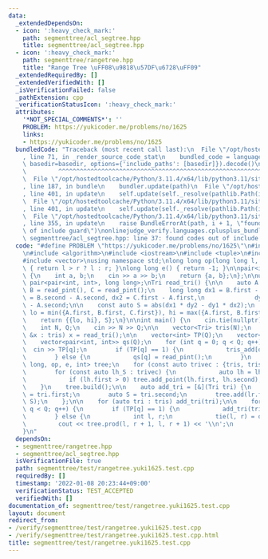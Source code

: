 ```yaml
---
data:
  _extendedDependsOn:
  - icon: ':heavy_check_mark:'
    path: segmenttree/acl_segtree.hpp
    title: segmenttree/acl_segtree.hpp
  - icon: ':heavy_check_mark:'
    path: segmenttree/rangetree.hpp
    title: "Range Tree \uFF08\u9818\u57DF\u6728\uFF09"
  _extendedRequiredBy: []
  _extendedVerifiedWith: []
  _isVerificationFailed: false
  _pathExtension: cpp
  _verificationStatusIcon: ':heavy_check_mark:'
  attributes:
    '*NOT_SPECIAL_COMMENTS*': ''
    PROBLEM: https://yukicoder.me/problems/no/1625
    links:
    - https://yukicoder.me/problems/no/1625
  bundledCode: "Traceback (most recent call last):\n  File \"/opt/hostedtoolcache/Python/3.11.4/x64/lib/python3.11/site-packages/onlinejudge_verify/documentation/build.py\"\
    , line 71, in _render_source_code_stat\n    bundled_code = language.bundle(stat.path,\
    \ basedir=basedir, options={'include_paths': [basedir]}).decode()\n          \
    \         ^^^^^^^^^^^^^^^^^^^^^^^^^^^^^^^^^^^^^^^^^^^^^^^^^^^^^^^^^^^^^^^^^^^^^^^^^^^^^^^^^\n\
    \  File \"/opt/hostedtoolcache/Python/3.11.4/x64/lib/python3.11/site-packages/onlinejudge_verify/languages/cplusplus.py\"\
    , line 187, in bundle\n    bundler.update(path)\n  File \"/opt/hostedtoolcache/Python/3.11.4/x64/lib/python3.11/site-packages/onlinejudge_verify/languages/cplusplus_bundle.py\"\
    , line 401, in update\n    self.update(self._resolve(pathlib.Path(included), included_from=path))\n\
    \  File \"/opt/hostedtoolcache/Python/3.11.4/x64/lib/python3.11/site-packages/onlinejudge_verify/languages/cplusplus_bundle.py\"\
    , line 401, in update\n    self.update(self._resolve(pathlib.Path(included), included_from=path))\n\
    \  File \"/opt/hostedtoolcache/Python/3.11.4/x64/lib/python3.11/site-packages/onlinejudge_verify/languages/cplusplus_bundle.py\"\
    , line 355, in update\n    raise BundleErrorAt(path, i + 1, \"found codes out\
    \ of include guard\")\nonlinejudge_verify.languages.cplusplus_bundle.BundleErrorAt:\
    \ segmenttree/acl_segtree.hpp: line 37: found codes out of include guard\n"
  code: "#define PROBLEM \"https://yukicoder.me/problems/no/1625\"\n#include \"../rangetree.hpp\"\
    \n#include <algorithm>\n#include <iostream>\n#include <tuple>\n#include <utility>\n\
    #include <vector>\nusing namespace std;\nlong long op(long long l, long long r)\
    \ { return l > r ? l : r; }\nlong long e() { return -1; }\n\npair<int, int> read_pint()\
    \ {\n    int a, b;\n    cin >> a >> b;\n    return {a, b};\n};\n\nusing Tri =\
    \ pair<pair<int, int>, long long>;\nTri read_tri() {\n\n    auto A = read_pint(),\
    \ B = read_pint(), C = read_pint();\n    long long dx1 = B.first - A.first, dy1\
    \ = B.second - A.second, dx2 = C.first - A.first,\n              dy2 = C.second\
    \ - A.second;\n\n    const auto S = abs(dx1 * dy2 - dy1 * dx2);\n    const int\
    \ lo = min({A.first, B.first, C.first}), hi = max({A.first, B.first, C.first});\n\
    \    return {{lo, hi}, S};\n}\n\nint main() {\n    cin.tie(nullptr), ios::sync_with_stdio(false);\n\
    \    int N, Q;\n    cin >> N >> Q;\n\n    vector<Tri> tris(N);\n    for (auto\
    \ &x : tris) x = read_tri();\n\n    vector<int> TP(Q);\n    vector<Tri> tris_add(Q);\n\
    \    vector<pair<int, int>> qs(Q);\n    for (int q = 0; q < Q; q++) {\n      \
    \  cin >> TP[q];\n        if (TP[q] == 1) {\n            tris_add[q] = read_tri();\n\
    \        } else {\n            qs[q] = read_pint();\n        }\n    }\n\n    rangetree<long\
    \ long, op, e, int> tree;\n    for (const auto trivec : {tris, tris_add}) {\n\
    \        for (const auto lh_S : trivec) {\n            auto lh = lh_S.first;\n\
    \            if (lh.first > 0) tree.add_point(lh.first, lh.second);\n        }\n\
    \    }\n    tree.build();\n\n    auto add_tri = [&](Tri tri) {\n        auto lr\
    \ = tri.first;\n        auto S = tri.second;\n        tree.add(lr.first, lr.second,\
    \ S);\n    };\n\n    for (auto tri : tris) add_tri(tri);\n\n    for (int q = 0;\
    \ q < Q; q++) {\n        if (TP[q] == 1) {\n            add_tri(tris_add[q]);\n\
    \        } else {\n            int l, r;\n            tie(l, r) = qs[q];\n   \
    \         cout << tree.prod(l, r + 1, l, r + 1) << '\\n';\n        }\n    }\n\
    }\n"
  dependsOn:
  - segmenttree/rangetree.hpp
  - segmenttree/acl_segtree.hpp
  isVerificationFile: true
  path: segmenttree/test/rangetree.yuki1625.test.cpp
  requiredBy: []
  timestamp: '2022-01-08 20:23:44+09:00'
  verificationStatus: TEST_ACCEPTED
  verifiedWith: []
documentation_of: segmenttree/test/rangetree.yuki1625.test.cpp
layout: document
redirect_from:
- /verify/segmenttree/test/rangetree.yuki1625.test.cpp
- /verify/segmenttree/test/rangetree.yuki1625.test.cpp.html
title: segmenttree/test/rangetree.yuki1625.test.cpp
---
```

